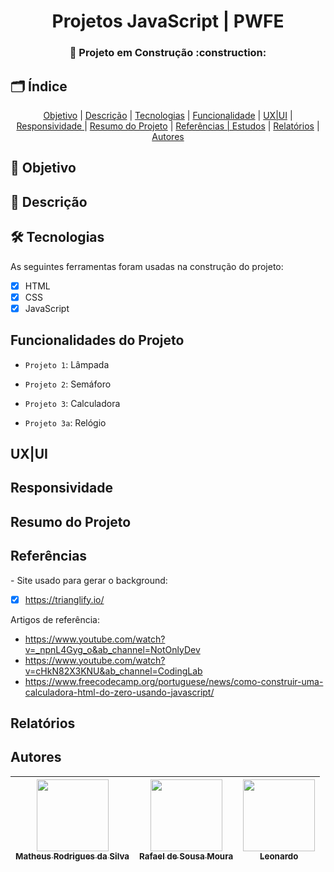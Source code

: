 <h1 align="center"> Projetos JavaScript | PWFE </h1>

<h3 align="center"> 
    🚧 Projeto em Construção  :construction:
</h3>

<h2 id=indice> 🗂️ Índice </h2>
<p align="center">
 <a href="#objetivo">Objetivo</a> |
 <a href="#descricao">Descrição</a> |
 <a href="#tecnologias">Tecnologias</a> |
 <a href="#funcionalidades">Funcionalidade</a> |
 <a href="#layout">UX|UI</a> |
 <a href="#responsividade">Responsividade </a> |
 <a href="#resumo">Resumo do Projeto</a> |
 <a href="#referencia">Referências | Estudos</a> |
 <a href="#relatorios">Relatórios</a> |
 <a href="#autor">Autores</a>
</p>

<h2 id="#objetivo"> 🎯 Objetivo </h2>

<h2 id="#descricao"> 📃 Descrição </h2>

<h2 id="#tecnologias"> 🛠️ Tecnologias </h2>
As seguintes ferramentas foram usadas na construção do projeto:

- [x]  HTML
- [x]  CSS
- [x]  JavaScript

<h2 id="#funcionalidades"> Funcionalidades do Projeto </h2>

- `Projeto 1`: Lâmpada
  
- `Projeto 2`: Semáforo
  
- `Projeto 3`: Calculadora
  
- `Projeto 3a`: Relógio

<h2 id="#layout"> UX|UI </h2>

<h2 id="#responsividade"> Responsividade </h2>

<h2 id="#resumo"> Resumo do Projeto </h2>

<h2 id="#referencia"> Referências </h2>
- Site usado para gerar o background: 

- [x] https://trianglify.io/
      
Artigos de referência:

- https://www.youtube.com/watch?v=_npnL4Gyg_o&ab_channel=NotOnlyDev 
- https://www.youtube.com/watch?v=cHkN82X3KNU&ab_channel=CodingLab 
- https://www.freecodecamp.org/portuguese/news/como-construir-uma-calculadora-html-do-zero-usando-javascript/

<h2 id="#relatorios"> Relatórios </h2>

<h2 id="#autor"> Autores </h2>

| [<img loading="lazy" src="https://avatars.githubusercontent.com/u/82974688?v=4" width=115><br><sub>Matheus Rodrigues da Silva</sub>](https://github.com/TheuZCoder) |  [<img loading="lazy" src="https://avatars.githubusercontent.com/u/123770371?v=4" width=115><br><sub>Rafael de Sousa Moura</sub>](https://github.com/rafaelmoura23) |  [<img loading="lazy" src="https://avatars.githubusercontent.com/u/123977521?v=4" width=115><br><sub>Leonardo</sub>](https://github.com/vitalinoleo) |
| :---: | :---: | :---: |



